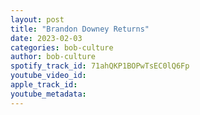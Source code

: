 ```yaml
---
layout: post
title: "Brandon Downey Returns"
date: 2023-02-03
categories: bob-culture
author: bob-culture
spotify_track_id: 71ahQKP1BOPwTsEC0lQ6Fp
youtube_video_id: 
apple_track_id: 
youtube_metadata: 
---
```

